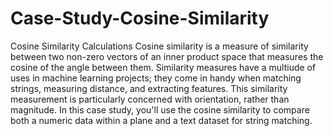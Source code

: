 # Case-Study-Cosine-Similarity
Cosine Similarity Calculations
Cosine similarity is a measure of similarity between two non-zero vectors of an inner product space that measures the cosine of the angle between them. 
Similarity measures have a multiude of uses in machine learning projects; they come in handy when matching strings, measuring distance, and extracting features. 
This similarity measurement is particularly concerned with orientation, rather than magnitude. 
In this case study, you'll use the cosine similarity to compare both a numeric data within a plane and a text dataset for string matching.
